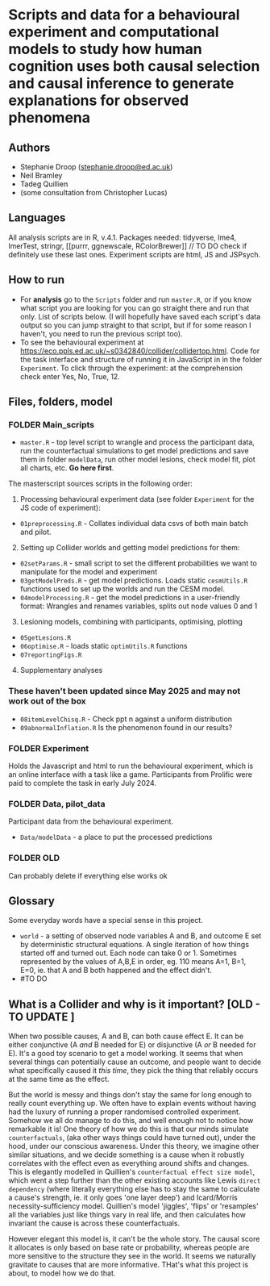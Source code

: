 # Scripts and data for a behavioural experiment and computational models to study how human cognition uses both causal selection and causal inference to generate explanations for observed phenomena

## Authors

- Stephanie Droop (stephanie.droop@ed.ac.uk)
- Neil Bramley
- Tadeg Quillien
- (some consultation from Christopher Lucas)

## Languages

All analysis scripts are in R, v.4.1.
Packages needed: tidyverse, lme4, lmerTest, stringr, [[purrr, ggnewscale, RColorBrewer]] // TO DO check if definitely use these last ones.
Experiment scripts are html, JS and JSPsych.

## How to run

- For **analysis** go to the `Scripts` folder and run `master.R`, or if you know what script you are looking for you can go straight there and run that only. List of scripts below. (I will hopefully have saved each script's data output so you can jump straight to that script, but if for some reason I haven't, you need to run the previous script too).
- To see the behavioural experiment at https://eco.ppls.ed.ac.uk/~s0342840/collider/collidertop.html. Code for the task interface and structure of running it in JavaScript in in the folder `Experiment`. To click through the experiment: at the comprehension check enter Yes, No, True, 12.

## Files, folders, model

### FOLDER Main_scripts

- `master.R` - top level script to wrangle and process the participant data, run the counterfactual simulations to get model predictions and save them in folder `modelData`, run other model lesions, check model fit, plot all charts, etc. **Go here first**.

The masterscript sources scripts in the following order:

1. Processing behavioural experiment data (see folder `Experiment` for the JS code of experiment):

- `01preprocessing.R` - Collates individual data csvs of both main batch and pilot.

2. Setting up Collider worlds and getting model predictions for them:

- `02setParams.R` - small script to set the different probabilities we want to manipulate for the model and experiment
- `03getModelPreds.R` - get model predictions. Loads static `cesmUtils.R` functions used to set up the worlds and run the CESM model.
- `04modelProcessing.R` - get the model predictions in a user-friendly format: Wrangles and renames variables, splits out node values 0 and 1

3. Lesioning models, combining with participants, optimising, plotting

- `05getLesions.R`
- `06optimise.R` - loads static `optimUtils.R` functions
- `07reportingFigs.R`

4. Supplementary analyses

### These haven't been updated since May 2025 and may not work out of the box

- `08itemLevelChisq.R` - Check ppt n against a uniform distribution
- `09abnormalInflation.R` Is the phenomenon found in our results?

### FOLDER Experiment

Holds the Javascript and html to run the behavioural experiment, which is an online interface with a task like a game. Participants from Prolific were paid to complete the task in early July 2024.

### FOLDER Data, pilot_data

Participant data from the behavioural experiment.

- `Data/modelData` - a place to put the processed predictions

### FOLDER OLD

Can probably delete if everything else works ok

## Glossary

Some everyday words have a special sense in this project.

- `world` - a setting of observed node variables A and B, and outcome E set by deterministic structural equations. A single iteration of how things started off and turned out. Each node can take 0 or 1. Sometimes represented by the values of A,B,E in order, eg. 110 means A=1, B=1, E=0, ie. that A and B both happened and the effect didn't.
- #TO DO

## What is a Collider and why is it important? [OLD - TO UPDATE ]

When two possible causes, A and B, can both cause effect E. It can be either conjunctive (A _and_ B needed for E) or disjunctive (A _or_ B needed for E). It's a good toy scenario to get a model working. It seems that when several things can potentially cause an outcome, and people want to decide what specifically caused it _this time_, they pick the thing that reliably occurs at the same time as the effect.

But the world is messy and things don't stay the same for long enough to really count everything up. We often have to explain events without having had the luxury of running a proper randomised controlled experiment. Somehow we all do manage to do this, and well enough not to notice how remarkable it is! One theory of how we do this is that our minds simulate `counterfactuals`, (aka other ways things could have turned out), under the hood, under our conscious awareness. Under this theory, we imagine other similar situations, and we decide something is a cause when it robustly correlates with the effect even as everything around shifts and changes. This is elegantly modelled in Quillien's `counterfactual effect size model`, which went a step further than the other existing accounts like Lewis `direct dependency` (where literally everything else has to stay the same to calculate a cause's strength, ie. it only goes 'one layer deep') and Icard/Morris necessity-sufficiency model. Quillien's model 'jiggles', 'flips' or 'resamples' all the variables just like things vary in real life, and then calculates how invariant the cause is across these counterfactuals.

However elegant this model is, it can't be the whole story. The causal score it allocates is only based on base rate or probability, whereas people are more sensitive to the structure they see in the world. It seems we naturally gravitate to causes that are more informative. THat's what this project is about, to model how we do that.
